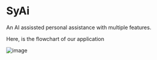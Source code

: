# SyAi
An AI assissted personal assistance with multiple features.

Here, is the flowchart of our application

![image](https://github.com/user-attachments/assets/a11165fa-7229-496c-b600-c9cd88658d5a)
